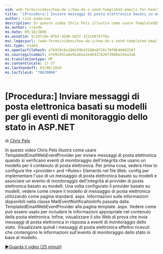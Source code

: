 ```yaml
---
uid: web-forms/videos/how-do-i/how-do-i-send-templated-emails-for-health-monitoring-events-in-aspnet
title: '[Procedura:] Inviare messaggi di posta elettronica basati su modelli per gli eventi di monitoraggio dello stato in ASP.NET | Microsoft Docs'
author: rick-anderson
description: In questo video Chris Pels illustra come usare TemplatedEmailWebEventProvider per inviare messaggi di posta elettronica quando si verificano eventi di monitoraggio dell'integrità che usano un modello per t...
ms.author: riande
ms.date: 09/18/2008
ms.assetid: 5c107c6e-9fb7-4206-bd3f-221cb0767f8a
msc.legacyurl: /web-forms/videos/how-do-i/how-do-i-send-templated-emails-for-health-monitoring-events-in-aspnet
msc.type: video
ms.openlocfilehash: e7b929c6e186e59b43180e8f26cf0f8b4608328f
ms.sourcegitcommit: e7e91932a6e91a63e2e46417626f39d6b244a3ab
ms.translationtype: MT
ms.contentlocale: it-IT
ms.lasthandoff: 03/06/2020
ms.locfileid: "78629066"
---
```

# <a name="how-do-i-send-templated-emails-for-health-monitoring-events-in-aspnet"></a>[Procedura:] Inviare messaggi di posta elettronica basati su modelli per gli eventi di monitoraggio dello stato in ASP.NET

di [Chris Pels](https://twitter.com/chrispels)

In questo video Chris Pels illustra come usare TemplatedEmailWebEventProvider per inviare messaggi di posta elettronica quando si verificano eventi di monitoraggio dell'integrità che usano un modello per il contenuto di posta elettronica. Per prima cosa, vedere How to configure the &lt;provider&gt; and &lt;Rules&gt; Elements nel file Web. config per implementare l'uso di un messaggio di posta elettronica basato su modelli e associare un evento di monitoraggio dell'integrità al provider di posta elettronica basato su modelli. Una volta configurato il provider basato su modelli, vedere come creare il modello di messaggio di posta elettronica utilizzando come pagina standard. aspx. Informazioni sulle informazioni disponibili nella classe MailEventNotificaitonInfo passata dalla TemplatedEmailWebEventProvider alla pagina template. aspx. Vedere come può essere usato per includere le informazioni appropriate nel contenuto della posta elettronica. Infine, visualizzare il sito Web di prova che invia messaggi di posta elettronica in risposta a eventi di monitoraggio dello stato. Visualizzare quindi i messaggi di posta elettronica effettivi ricevuti che contengono le informazioni sull'evento di monitoraggio dello stato in base al modello.

[&#9654;Guarda il video (25 minuti)](https://channel9.msdn.com/Blogs/ASP-NET-Site-Videos/how-do-i-send-templated-emails-for-health-monitoring-events-in-aspnet)
